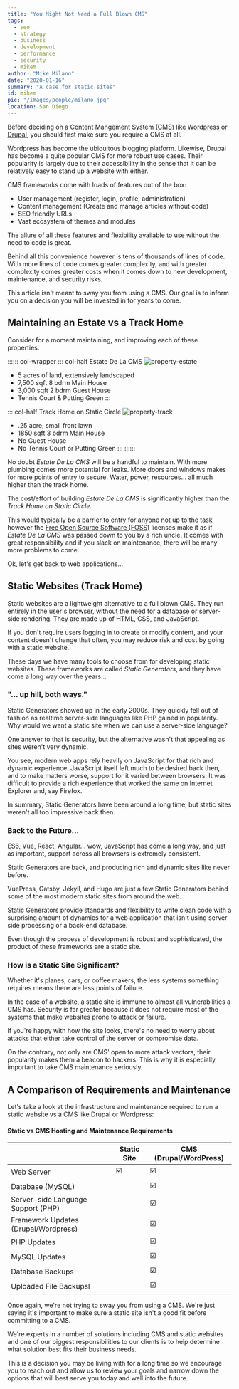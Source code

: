 ```yaml
---
title: "You Might Not Need a Full Blown CMS"
tags:
  - seo
  - strategy
  - business
  - development
  - performance
  - security
  - mikem
author: "Mike Milano"
date: "2020-01-16"
summary: "A case for static sites"
id: mikem
pic: "/images/people/milano.jpg"
location: San Diego
---
```


Before deciding on a Content Mangement System (CMS) like [Wordpress](https://wordpress.com/) or
[Drupal](https://www.drupal.org/), you should first make sure you require a CMS at all.

Wordpress has become the ubiquitous blogging platform. Likewise, Drupal has become a quite popular CMS for
more robust use cases. Their popularity is largely due to their accessibility in the sense that it can
be relatively easy to stand up a website with either.

CMS frameworks come with loads of features out of the box:
- User management (register, login, profile, administration)
- Content management (Create and manage articles without code)
- SEO friendly URLs
- Vast ecosystem of themes and modules

The allure of all these features and flexibility available to use without the need to code is great.

Behind all this convenience however is tens of thousands of lines of code. With more lines of code comes
greater complexity, and with greater complexity comes greater costs when it comes down to new development,
maintenance, and security risks.

This article isn't meant to sway you from using a CMS. Our goal is to inform you on a decision
you will be invested in for years to come.

## Maintaining an Estate vs a Track Home

Consider for a moment maintaining, and improving each of these properties.

:::::: col-wrapper
::: col-half Estate De La CMS
![property-estate](/images/articles/cms-vs-static/property-estate.jpg "property-estate")
* 5 acres of land, extensively landscaped
* 7,500 sqft 8 bdrm Main House
* 3,000 sqft  2 bdrm Guest House
* Tennis Court & Putting Green
:::

::: col-half Track Home on Static Circle
![property-track](/images/articles/cms-vs-static/property-track.jpg "property-track")
* .25 acre, small front lawn
* 1850 sqft 3 bdrm Main House
* No Guest House
* No Tennis Court or Putting Green
:::
::::::

No doubt *Estate De La CMS* will be a handful to maintain. With more plumbing comes
more potential for leaks. More doors and windows makes for more points of entry
to secure. Water, power, resources... all much higher than the track home.

The cost/effort of building *Estate De La CMS* is significantly higher than the *Track Home on Static Circle*.

This would typically be a barrier to entry for anyone not up to the task however the
<a href="https://en.wikipedia.org/wiki/Free_and_open-source_software">Free
Open Source Software (FOSS)</a> licenses make it as if *Estate De La CMS* was passed down to you
by a rich uncle. It comes with great responsibility and if you slack on maintenance, there will be
many more problems to come.

Ok, let's get back to web applications...

## Static Websites (Track Home)

Static websites are a lightweight alternative to a full blown CMS. They run entirely in the user's browser, without the
 need for a database or server-side rendering. They are made up of HTML, CSS, and JavaScript.

If you don't require users logging in to create or modify content, and your content doesn't change that often,
 you may reduce risk and cost by going with a static website.

These days we have many tools to choose from for developing static websites. These frameworks are called
*Static Generators*, and they have come a long way over the years...

### "... up hill, both ways."

Static Generators showed up in the early 2000s. They quickly fell out of fashion
as realtime server-side languages like PHP gained in popularity. Why would we want a static
site when we can use a server-side language?

One answer to that is security, but the alternative wasn't that appealing as sites weren't very dynamic.

You see, modern web apps rely heavily on JavaScript for that rich and dynamic experience. JavaScript itself
left much to be desired back then, and to make matters worse, support for it varied between browsers. It
was difficult to provide a rich experience that worked the same on Internet Explorer and, say Firefox.

In summary, Static Generators have been around a long time, but static sites weren't all too impressive back then.

### Back to the Future...

ES6, Vue, React, Angular... wow, JavaScript has come a long way, and just as important, support across all browsers
is extremely consistent.

Static Generators are back, and producing rich and dynamic sites like never before.

VuePress, Gatsby, Jekyll, and Hugo are just a few Static Generators behind some of the most modern static sites
from around the web.

Static Generators provide standards and flexibility to write clean code with a surprising amount
of dynamics for a web application that isn't using server side processing or a back-end database.

Even though the process of development is robust and sophisticated, the product of these frameworks
are a static site.

### How is a Static Site Significant?

Whether it's planes, cars, or coffee makers, the less systems something requires means there are
less points of failure.

In the case of a website, a static site is immune to almost all vulnerabilities a CMS has. Security
is far greater because it does not require most of the systems that make websites prone to attack
or failure.

If you're happy with how the site looks, there's no need to worry about attacks that either take
control of the server or compromise data.

On the contrary, not only are CMS' open to more attack vectors, their popularity makes them a beacon
to hackers. This is why it is especially important to take CMS maintenance seriously.


## A Comparison of Requirements and Maintenance

Let's take a look at the infrastructure and maintenance required to run a static website vs a CMS like Drupal or Wordpress:

#### Static vs CMS Hosting and Maintenance Requirements

|                                       | Static Site             | CMS (Drupal/WordPress) |
| ------------------------------------- | ------------------------| -------------------------------- |
| Web Server                            | :ballot_box_with_check: | :ballot_box_with_check:          |
| Database (MySQL)                      |                         | :ballot_box_with_check:          |
| Server-side Language Support (PHP)    |                         | :ballot_box_with_check:          |
| Framework Updates (Drupal/Wordpress)  |                         | :ballot_box_with_check:          |
| PHP Updates                           |                         | :ballot_box_with_check:          |
| MySQL Updates                         |                         | :ballot_box_with_check:          |
| Database Backups                      |                         | :ballot_box_with_check:          |
| Uploaded File Backupsl                |                         | :ballot_box_with_check:          |

Once again, we're not trying to sway you from using a CMS. We're just saying it's important to make sure
a static site isn't a good fit before committing to a CMS.

We're experts in a number of solutions including CMS and static websites and one of our biggest responsibilities
to our clients is to help determine what solution best fits their business needs.

This is a decision you may be living with for a long time so we encourage you to reach out and allow us to
review your goals and narrow down the options that will best serve you today and well into the future.
